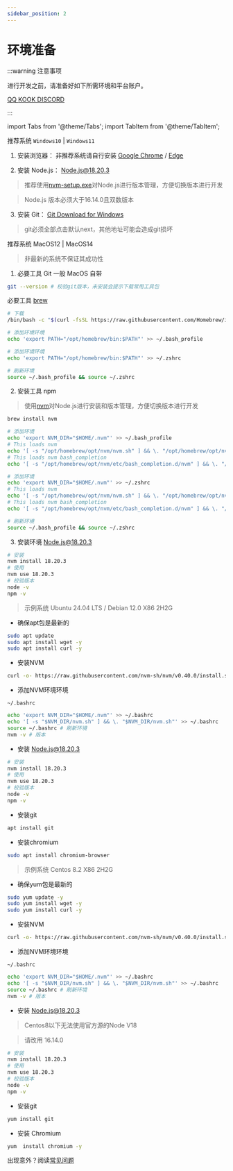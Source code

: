 ```yaml
---
sidebar_position: 2
---
```


# 环境准备

:::warning 注意事项

进行开发之前，请准备好如下所需环境和平台账户。

[QQ ](https://q.qq.com/#/)
[KOOK ](https://developer.kookapp.cn/doc/)
[DISCORD ](https://discord.com/developers/applications/)

:::

import Tabs from '@theme/Tabs';
import TabItem from '@theme/TabItem';

<Tabs>
  <TabItem value="q" label="Windows" default>
  
推荐系统 `Windows10` | `Windows11`

1. 安装浏览器： 非推荐系统请自行安装 [Google Chrome](https://www.google.cn/intl/zh-CN/chrome/) / [Edge](https://www.microsoft.com/zh-cn/edge)

2. 安装 Node.js： [Node.js@18.20.3](https://nodejs.org/zh-cn)

> 推荐使用[nvm-setup.exe](https://github.com/coreybutler/nvm-windows/releases)对Node.js进行版本管理，方便切换版本进行开发

> Node.js 版本必须大于16.14.0且双数版本

3. 安装 Git： [Git Download for Windows](https://git-scm.com/)

> git必须全部点击默认next，其他地址可能会造成git损坏

  </TabItem>
  <TabItem value="2" label="MacOS">

推荐系统 MacOS12 | MacOS14

> 非最新的系统不保证其成功性

1. 必要工具 Git 一般 MacOS 自带

```bash
git --version # 校验git版本，未安装会提示下载常用工具包
```

必要工具 [brew](https://brew.sh/)

```bash
# 下载
/bin/bash -c "$(curl -fsSL https://raw.githubusercontent.com/Homebrew/install/HEAD/install.sh)"
```

```bash
# 添加环境环境
echo 'export PATH="/opt/homebrew/bin:$PATH"' >> ~/.bash_profile
```

```bash
# 添加环境环境
echo 'export PATH="/opt/homebrew/bin:$PATH"' >> ~/.zshrc
```

```bash
# 刷新环境
source ~/.bash_profile && source ~/.zshrc
```

2. 安装工具 npm

> 使用[nvm](https://github.com/nvm-sh/nvm)对Node.js进行安装和版本管理，方便切换版本进行开发

```bash title="安装nvm"
brew install nvm
```

```bash
# 添加环境
echo 'export NVM_DIR="$HOME/.nvm"' >> ~/.bash_profile
# This loads nvm
echo '[ -s "/opt/homebrew/opt/nvm/nvm.sh" ] && \. "/opt/homebrew/opt/nvm/nvm.sh"' >> ~/.bash_profile
# This loads nvm bash_completion
echo '[ -s "/opt/homebrew/opt/nvm/etc/bash_completion.d/nvm" ] && \. "/opt/homebrew/opt/nvm/etc/bash_completion.d/nvm"' >> ~/.bash_profile
```

```bash
# 添加环境
echo 'export NVM_DIR="$HOME/.nvm"' >> ~/.zshrc
# This loads nvm
echo '[ -s "/opt/homebrew/opt/nvm/nvm.sh" ] && \. "/opt/homebrew/opt/nvm/nvm.sh"' >> ~/.zshrc
# This loads nvm bash_completion
echo '[ -s "/opt/homebrew/opt/nvm/etc/bash_completion.d/nvm" ] && \. "/opt/homebrew/opt/nvm/etc/bash_completion.d/nvm"' >> ~/.zshrc
```

```bash
# 刷新环境
source ~/.bash_profile && source ~/.zshrc
```

3. 安装环境 Node.js@18.20.3

```bash
# 安装
nvm install 18.20.3
# 使用
nvm use 18.20.3
# 校验版本
node -v
npm -v
```

  </TabItem>

<TabItem value="3" label="Ubuntu/Debian">

> 示例系统 Ubuntu 24.04 LTS / Debian 12.0 X86 2H2G

- 确保apt包是最新的

```sh
sudo apt update
sudo apt install wget -y
sudo apt install curl -y
```

- 安装NVM

```sh
curl -o- https://raw.githubusercontent.com/nvm-sh/nvm/v0.40.0/install.sh | bash
```

- 添加NVM环境环境

`~/.bashrc`

```sh
echo 'export NVM_DIR="$HOME/.nvm"' >> ~/.bashrc
echo '[ -s "$NVM_DIR/nvm.sh" ] && \. "$NVM_DIR/nvm.sh"' >> ~/.bashrc
source ~/.bashrc # 刷新环境
nvm -v # 版本
```

- 安装 Node.js@18.20.3

```bash
# 安装
nvm install 18.20.3
# 使用
nvm use 18.20.3
# 校验版本
node -v
npm -v
```

- 安装git

```sh
apt install git
```

- 安装chromium

```sh
sudo apt install chromium-browser
```

  </TabItem>

  <TabItem value="4" label="Centos">

> 示例系统 Centos 8.2 X86 2H2G

- 确保yum包是最新的

```sh
sudo yum update -y
sudo yum install wget -y
sudo yum install curl -y
```

- 安装NVM

```sh
curl -o- https://raw.githubusercontent.com/nvm-sh/nvm/v0.40.0/install.sh | bash
```

- 添加NVM环境环境

`~/.bashrc`

```sh
echo 'export NVM_DIR="$HOME/.nvm"' >> ~/.bashrc
echo '[ -s "$NVM_DIR/nvm.sh" ] && \. "$NVM_DIR/nvm.sh"' >> ~/.bashrc
source ~/.bashrc # 刷新环境
nvm -v # 版本
```

- 安装 Node.js@18.20.3

> Centos8以下无法使用官方源的Node V18

> 请改用 16.14.0

```bash
# 安装
nvm install 18.20.3
# 使用
nvm use 18.20.3
# 校验版本
node -v
npm -v
```

- 安装git

```sh
yum install git
```

- 安装 Chromium

```sh
yum  install chromium -y
```

  </TabItem>
</Tabs>

出现意外？阅读[常见问题](./x-other/3-common-problem.md)
